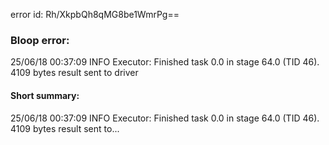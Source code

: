 error id: Rh/XkpbQh8qMG8be1WmrPg==
### Bloop error:

25/06/18 00:37:09 INFO Executor: Finished task 0.0 in stage 64.0 (TID 46). 4109 bytes result sent to driver
#### Short summary: 

25/06/18 00:37:09 INFO Executor: Finished task 0.0 in stage 64.0 (TID 46). 4109 bytes result sent to...